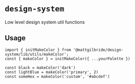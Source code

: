 # `design-system`

Low level design system util functions

## Usage

```
import { initMakeColor } from '@mattgilbride/design-system/lib/utils/makeColor';
const { makeColor } = initMakeColor({ ...yourPalette })

const black = makeColor('dark')
const lightBlue = makeColor('primary', 2)
const someHex = makeColor('custom', '#abcdef')
```
